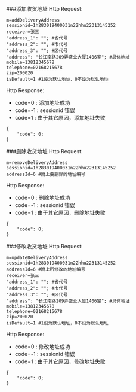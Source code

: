 ###添加收货地址
Http Request: 

```
m=addDeliveryAddress
sessionid=1h283019400031n22hhu22313145252
receiver=张三
"address_1": ""; #省代号
"address_2": ""; #市代号
"address_3": ""; #区代号
"address": "长江南路209弄盛业大厦1406室"; #具体地址
mobile=13812345678
telephone=02168215678
zip=200020
isDefault=1 #1设为默认地址，0不设为默认地址
```

Http Response:

- code=0 : 添加地址成功
- code=-1 : sessionid 错误
- code=1 : 由于其它原因，添加地址失败

``` 
{ 
    "code": 0;
} 
```

###删除收货地址
Http Request: 

```
m=removeDeliveryAddress
sessionid=1h283019400031n22hhu22313145252
addressId=6 #附上要删除的地址编号
```

Http Response:

- code=0 : 删除地址成功
- code=-1 : sessionid 错误
- code=1 : 由于其它原因，删除地址失败

``` 
{ 
    "code": 0;
} 
```

###修改收货地址
Http Request: 

```
m=updateDeliveryAddress
sessionid=1h283019400031n22hhu22313145252
addressId=6 #附上所修改的地址编号
receiver=张三
"address_1": ""; #省代号
"address_2": ""; #市代号
"address_3": ""; #区代号
"address": "长江南路209弄盛业大厦1406室"; #具体地址
mobile=13812345678
telephone=02168215678
zip=200020
isDefault=1 #1设为默认地址，0不设为默认地址
```

Http Response:

- code=0 : 修改地址成功
- code=-1 : sessionid 错误
- code=1 : 由于其它原因，修改地址失败

``` 
{ 
    "code": 0;
} 
```
